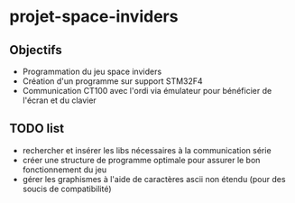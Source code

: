 
# projet-space-inviders

## Objectifs

* Programmation du jeu space inviders
* Création d'un programme sur support STM32F4
* Communication CT100 avec l'ordi via émulateur pour bénéficier de l'écran et du clavier

## TODO list

* rechercher et insérer les libs nécessaires à la communication série
* créer une structure de programme optimale pour assurer le bon fonctionnement du jeu
* gérer les graphismes à l'aide de caractères ascii non étendu (pour des soucis de compatibilité)
